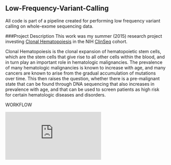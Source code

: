 ## Low-Frequency-Variant-Calling
All code is part of a pipeline created for performing low frequency variant calling on whole-exome sequencing data. 

###Project Description
This work was my summer (2015) research project investing [Clonal Hematopoiesis](http://www.nejm.org/doi/full/10.1056/NEJMoa1409405) in the NIH [ClinSeq](http://www.genome.gov/ClinSeq/) cohort. 

Clonal Hematopoiesis is the clonal expansion of hematopoietic stem cells, which are the stem cells that give rise to all other cells within the blood, and in turn play an important role in hematologic malignancies. The prevalence of many hematologic malignancies is known to increase with age, and many cancers are known to arise from the gradual accumulation of mutations over time. This then raises the question, whether there is a pre-malignant state that can be found through DNA sequencing that also increases in prevalence with age, and that can be used to screen patients as high risk for certain hematologic diseases and disorders. 



WORKFLOW

![al text](http://Users/dahlia-shvets/Desktop/NIH-CH/WORKFLOW.pdf?raw=true)



